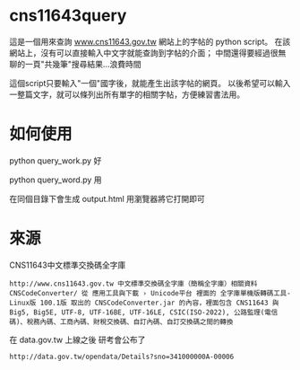cns11643query
=============
這是一個用來查詢 www.cns11643.gov.tw 網站上的字帖的 python script。
在該網站上，沒有可以直接輸入中文字就能查詢到字帖的介面；
中間還得要經過很無聊的一頁"共幾筆"搜尋結果…浪費時間

這個script只要輸入"一個"國字後，就能產生出該字帖的網頁。
以後希望可以輸入一整篇文字，就可以條列出所有單字的相關字帖，方便練習書法用。

如何使用 
=============
python query_work.py 好

python query_word.py 用


在同個目錄下會生成 output.html
用瀏覽器將它打開即可

來源
=============

CNS11643中文標準交換碼全字庫

    http://www.cns11643.gov.tw 中文標準交換碼全字庫（簡稱全字庫）相關資料
    CNSCodeConverter/ 從 應用工具與下載 › Unicode平台 裡面的 全字庫單機版轉碼工具-Linux版 100.1版 取出的 CNSCodeConverter.jar 的內容，裡面包含 CNS11643 與 Big5, Big5E, UTF-8, UTF-16BE, UTF-16LE, CSIC(ISO-2022), 公路監理(電信碼)、稅務內碼、工商內碼、財稅交換碼、自訂內碼、自訂交換碼之間的轉換

在 data.gov.tw 上線之後 研考會公布了

    http://data.gov.tw/opendata/Details?sno=341000000A-00006

